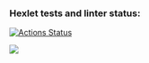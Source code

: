 ### Hexlet tests and linter status:
[![Actions Status](https://github.com/SerSurgut/frontend-project-44/actions/workflows/hexlet-check.yml/badge.svg)](https://github.com/SerSurgut/frontend-project-44/actions)

<a href="https://codeclimate.com/github/SerSurgut/frontend-project-44/maintainability"><img src="https://api.codeclimate.com/v1/badges/7633fbff01844a35a223/maintainability" /></a>